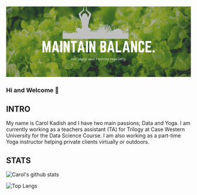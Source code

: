 
![Header](https://github.com/cmpietro/cmpietro/blob/master/Readme_Header.png "Header")


### Hi and Welcome 👋

## INTRO

My name is Carol Kadish and I have two main passions; Data and Yoga.  I am currently working as a teachers assistant (TA) for Trilogy at Case Western University for the Data Science Course. I am also working as a part-time Yoga instructor helping private clients virtually or outdoors.  

## STATS

![Carol's github stats](https://github-readme-stats.vercel.app/api?username=cmpietro)<!--(https://github.com/anuraghazra/github-readme-stats)-->

![Top Langs](https://github-readme-stats.vercel.app/api/top-langs/?username=cmpietro) <!--(https://github.com/anuraghazra/github-readme-stats)-->
<!--
**cmpietro/cmpietro** is a ✨ _special_ ✨ repository because its `README.md` (this file) appears on your GitHub profile.

Here are some ideas to get you started:

- 🔭 I’m currently working on ...
- 🌱 I’m currently learning ...
- 👯 I’m looking to collaborate on ...
- 🤔 I’m looking for help with ...
- 💬 Ask me about ...
- 📫 How to reach me: ...
- 😄 Pronouns: ...
- ⚡ Fun fact: ...
-->
